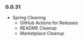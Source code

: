 ### 0.0.31

- Spring Cleaning
  - GitHub Actions for Releases
  - README Cleanup
  - Marketplace Cleanup